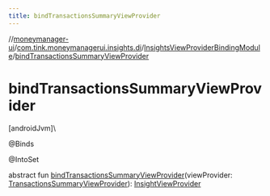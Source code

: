 ```yaml
---
title: bindTransactionsSummaryViewProvider
---
```

//[moneymanager-ui](../../../index.html)/[com.tink.moneymanagerui.insights.di](../index.html)/[InsightsViewProviderBindingModule](index.html)/[bindTransactionsSummaryViewProvider](bind-transactions-summary-view-provider.html)



# bindTransactionsSummaryViewProvider



[androidJvm]\




@Binds



@IntoSet



abstract fun [bindTransactionsSummaryViewProvider](bind-transactions-summary-view-provider.html)(viewProvider: [TransactionsSummaryViewProvider](../../com.tink.moneymanagerui.insights.viewproviders/-transactions-summary-view-provider/index.html)): [InsightViewProvider](../../com.tink.moneymanagerui.insights.viewproviders/-insight-view-provider/index.html)




